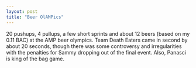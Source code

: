```yaml
---
layout: post
title: "Beer OlAMPics"
---
```


20 pushups, 4 pullups, a few short sprints and about 12 beers (based on my 0.11 BAC) at the AMP beer olympics. Team Death Eaters came in second by about 20 seconds, though there was some controversy and irregularities with the penalties for Sammy dropping out of the final event. Also, Panasci is king of the bag game.
